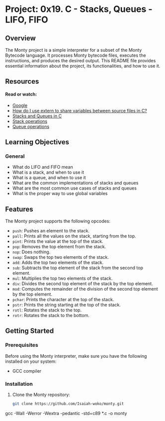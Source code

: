 # Project: 0x19. C - Stacks, Queues - LIFO, FIFO

## Overview

The Monty project is a simple interpreter for a subset of the Monty Bytecode language. It processes Monty bytecode files, executes the instructions, and produces the desired output. This README file provides essential information about the project, its functionalities, and how to use it.


## Resources

#### Read or watch:

* [Google](https://intranet.alxswe.com/rltoken/tn1X658KGumYYq_szFJI5w)
* [How do I use extern to share variables between source files in C?](https://intranet.alxswe.com/rltoken/0KVWTdE8xXy__jUfBfakCw)
* [Stacks and Queues in C](https://intranet.alxswe.com/rltoken/udmomL4F4mF630D2Z-ltqg)
* [Stack operations](https://intranet.alxswe.com/rltoken/fj_-SJXW-pWxgAnstsARoQ)
* [Queue operations](https://intranet.alxswe.com/rltoken/6Y_GVoIH_rV45xd7w0a9FA)
## Learning Objectives

### General

* What do LIFO and FIFO mean
* What is a stack, and when to use it
* What is a queue, and when to use it
* What are the common implementations of stacks and queues
* What are the most common use cases of stacks and queues
* What is the proper way to use global variables

## Features

The Monty project supports the following opcodes:

- `push`: Pushes an element to the stack.
- `pall`: Prints all the values on the stack, starting from the top.
- `pint`: Prints the value at the top of the stack.
- `pop`: Removes the top element from the stack.
- `nop`: Does nothing.
- `swap`: Swaps the top two elements of the stack.
- `add`: Adds the top two elements of the stack.
- `sub`: Subtracts the top element of the stack from the second top element.
- `mul`: Multiplies the top two elements of the stack.
- `div`: Divides the second top element of the stack by the top element.
- `mod`: Computes the remainder of the division of the second top element by the top element.
- `pchar`: Prints the character at the top of the stack.
- `pstr`: Prints the string starting at the top of the stack.
- `rotl`: Rotates the stack to the top.
- `rotr`: Rotates the stack to the bottom.

## Getting Started

### Prerequisites

Before using the Monty interpreter, make sure you have the following installed on your system:

- GCC compiler

### Installation

1. Clone the Monty repository:

   ```bash
   git clone https://github.com/Isaiah-woko/monty.git

gcc -Wall -Werror -Wextra -pedantic -std=c89 *.c -o monty